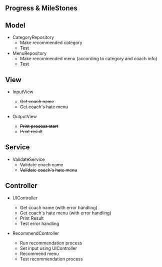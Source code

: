 Progress & MileStones
---
## Model
- CategoryRepository
  - Make recommended category
  - Test
- MenuRepository
  - Make recommended menu (according to category and coach info)
  - Test

## View
- InputView
  - ~~Get coach name~~
  - ~~Get coach's hate menu~~
  
- OutputView
  - ~~Print process start~~
  - ~~Print result~~

## Service
- ValidateService
  - ~~Validate coach name~~
  - ~~Validate coach's hate menu~~

## Controller
- UIController
  - Get coach name (with error handling)
  - Get coach's hate menu (with error handling)
  - Print Result
  - Test error handling

- RecommendController
    - Run recommendation process
    - Set input using UIController
    - Recommend menu
    - Test recommendation process
